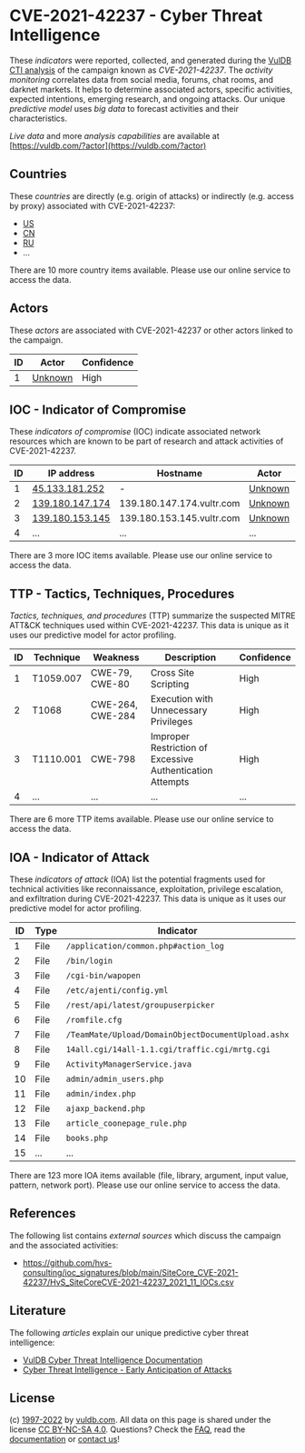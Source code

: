 # CVE-2021-42237 - Cyber Threat Intelligence

These _indicators_ were reported, collected, and generated during the [VulDB CTI analysis](https://vuldb.com/?kb.cti) of the campaign known as _CVE-2021-42237_. The _activity monitoring_ correlates data from social media, forums, chat rooms, and darknet markets. It helps to determine associated actors, specific activities, expected intentions, emerging research, and ongoing attacks. Our unique _predictive model_ uses _big data_ to forecast activities and their characteristics.

_Live data_ and more _analysis capabilities_ are available at [https://vuldb.com/?actor](https://vuldb.com/?actor)

## Countries

These _countries_ are directly (e.g. origin of attacks) or indirectly (e.g. access by proxy) associated with CVE-2021-42237:

* [US](https://vuldb.com/?country.us)
* [CN](https://vuldb.com/?country.cn)
* [RU](https://vuldb.com/?country.ru)
* ...

There are 10 more country items available. Please use our online service to access the data.

## Actors

These _actors_ are associated with CVE-2021-42237 or other actors linked to the campaign.

ID | Actor | Confidence
-- | ----- | ----------
1 | [Unknown](https://vuldb.com/?actor.unknown) | High

## IOC - Indicator of Compromise

These _indicators of compromise_ (IOC) indicate associated network resources which are known to be part of research and attack activities of CVE-2021-42237.

ID | IP address | Hostname | Actor | Confidence
-- | ---------- | -------- | ----- | ----------
1 | [45.133.181.252](https://vuldb.com/?ip.45.133.181.252) | - | [Unknown](https://vuldb.com/?actor.unknown) | High
2 | [139.180.147.174](https://vuldb.com/?ip.139.180.147.174) | 139.180.147.174.vultr.com | [Unknown](https://vuldb.com/?actor.unknown) | Medium
3 | [139.180.153.145](https://vuldb.com/?ip.139.180.153.145) | 139.180.153.145.vultr.com | [Unknown](https://vuldb.com/?actor.unknown) | Medium
4 | ... | ... | ... | ...

There are 3 more IOC items available. Please use our online service to access the data.

## TTP - Tactics, Techniques, Procedures

_Tactics, techniques, and procedures_ (TTP) summarize the suspected MITRE ATT&CK techniques used within CVE-2021-42237. This data is unique as it uses our predictive model for actor profiling.

ID | Technique | Weakness | Description | Confidence
-- | --------- | -------- | ----------- | ----------
1 | T1059.007 | CWE-79, CWE-80 | Cross Site Scripting | High
2 | T1068 | CWE-264, CWE-284 | Execution with Unnecessary Privileges | High
3 | T1110.001 | CWE-798 | Improper Restriction of Excessive Authentication Attempts | High
4 | ... | ... | ... | ...

There are 6 more TTP items available. Please use our online service to access the data.

## IOA - Indicator of Attack

These _indicators of attack_ (IOA) list the potential fragments used for technical activities like reconnaissance, exploitation, privilege escalation, and exfiltration during CVE-2021-42237. This data is unique as it uses our predictive model for actor profiling.

ID | Type | Indicator | Confidence
-- | ---- | --------- | ----------
1 | File | `/application/common.php#action_log` | High
2 | File | `/bin/login` | Medium
3 | File | `/cgi-bin/wapopen` | High
4 | File | `/etc/ajenti/config.yml` | High
5 | File | `/rest/api/latest/groupuserpicker` | High
6 | File | `/romfile.cfg` | Medium
7 | File | `/TeamMate/Upload/DomainObjectDocumentUpload.ashx` | High
8 | File | `14all.cgi/14all-1.1.cgi/traffic.cgi/mrtg.cgi` | High
9 | File | `ActivityManagerService.java` | High
10 | File | `admin/admin_users.php` | High
11 | File | `admin/index.php` | High
12 | File | `ajaxp_backend.php` | High
13 | File | `article_coonepage_rule.php` | High
14 | File | `books.php` | Medium
15 | ... | ... | ...

There are 123 more IOA items available (file, library, argument, input value, pattern, network port). Please use our online service to access the data.

## References

The following list contains _external sources_ which discuss the campaign and the associated activities:

* https://github.com/hvs-consulting/ioc_signatures/blob/main/SiteCore_CVE-2021-42237/HvS_SiteCoreCVE-2021-42237_2021_11_IOCs.csv

## Literature

The following _articles_ explain our unique predictive cyber threat intelligence:

* [VulDB Cyber Threat Intelligence Documentation](https://vuldb.com/?kb.cti)
* [Cyber Threat Intelligence - Early Anticipation of Attacks](https://www.scip.ch/en/?labs.20201022)

## License

(c) [1997-2022](https://vuldb.com/?kb.changelog) by [vuldb.com](https://vuldb.com/?kb.about). All data on this page is shared under the license [CC BY-NC-SA 4.0](https://creativecommons.org/licenses/by-nc-sa/4.0/). Questions? Check the [FAQ](https://vuldb.com/?kb.faq), read the [documentation](https://vuldb.com/?kb) or [contact us](https://vuldb.com/?contact)!
